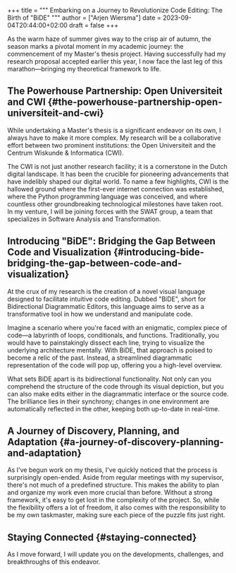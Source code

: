+++
title = """
  Embarking on a Journey to Revolutionize Code Editing: The Birth of "BiDE"
  """
author = ["Arjen Wiersma"]
date = 2023-09-04T20:44:00+02:00
draft = false
+++

As the warm haze of summer gives way to the crisp air of autumn, the season marks a pivotal moment in my academic journey: the commencement of my Master's thesis project. Having successfully had my research proposal accepted earlier this year, I now face the last leg of this marathon—bringing my theoretical framework to life.


## The Powerhouse Partnership: Open Universiteit and CWI {#the-powerhouse-partnership-open-universiteit-and-cwi}

While undertaking a Master's thesis is a significant endeavor on its own, I always have to make it more complex. My research will be a collaborative effort between two prominent institutions: the Open Universiteit and the Centrum Wiskunde &amp; Informatica (CWI).

The CWI is not just another research facility; it is a cornerstone in the Dutch digital landscape. It has been the crucible for pioneering advancements that have indelibly shaped our digital world. To name a few highlights, CWI is the hallowed ground where the first-ever internet connection was established, where the Python programming language was conceived, and where countless other groundbreaking technological milestones have taken root. In my venture, I will be joining forces with the SWAT group, a team that specializes in Software Analysis and Transformation.


## Introducing "BiDE": Bridging the Gap Between Code and Visualization {#introducing-bide-bridging-the-gap-between-code-and-visualization}

At the crux of my research is the creation of a novel visual language designed to facilitate intuitive code editing. Dubbed "BiDE", short for Bidirectional Diagrammatic Editors, this language aims to serve as a transformative tool in how we understand and manipulate code.

Imagine a scenario where you're faced with an enigmatic, complex piece of code—a labyrinth of loops, conditionals, and functions. Traditionally, you would have to painstakingly dissect each line, trying to visualize the underlying architecture mentally. With BiDE, that approach is poised to become a relic of the past. Instead, a streamlined diagrammatic representation of the code will pop up, offering you a high-level overview.

What sets BiDE apart is its bidirectional functionality. Not only can you comprehend the structure of the code through its visual depiction, but you can also make edits either in the diagrammatic interface or the source code. The brilliance lies in their synchrony; changes in one environment are automatically reflected in the other, keeping both up-to-date in real-time.


## A Journey of Discovery, Planning, and Adaptation {#a-journey-of-discovery-planning-and-adaptation}

As I've begun work on my thesis, I've quickly noticed that the process is surprisingly open-ended. Aside from regular meetings with my supervisor, there's not much of a predefined structure. This makes the ability to plan and organize my work even more crucial than before. Without a strong framework, it's easy to get lost in the complexity of the project. So, while the flexibility offers a lot of freedom, it also comes with the responsibility to be my own taskmaster, making sure each piece of the puzzle fits just right.


## Staying Connected {#staying-connected}

As I move forward, I will update you on the developments, challenges, and breakthroughs of this endeavor.

